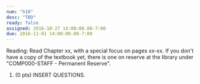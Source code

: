 ```yaml
---
num: "h10"
desc: "TBD"
ready: false
assigned: 2016-10-27 14:00:00.00-7:00
due: 2016-11-01 14:00:00.00-7:00
---
```

Reading: Read Chapter xx, with a special focus on pages xx-xx.    If you don't have a copy of the textbook yet, there is one on reserve at the library under "COMP000-STAFF - Permanent Reserve".

1.	(0 pts) INSERT QUESTIONS.
	<div style="margin-bottom:4em"></div>

